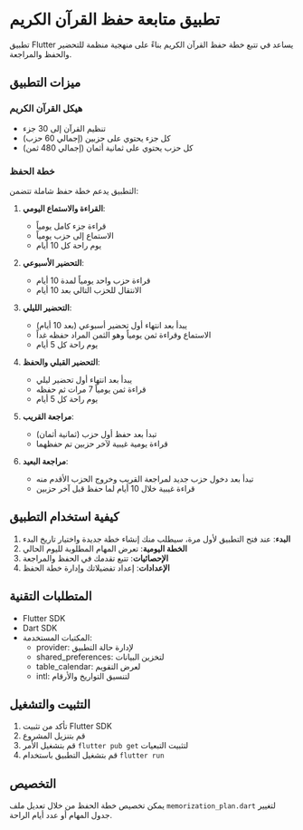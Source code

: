 # تطبيق متابعة حفظ القرآن الكريم

تطبيق Flutter يساعد في تتبع خطة حفظ القرآن الكريم بناءً على منهجية منظمة للتحضير والحفظ والمراجعة.

## ميزات التطبيق

### هيكل القرآن الكريم
- تنظيم القرآن إلى 30 جزء
- كل جزء يحتوي على حزبين (إجمالي 60 حزب)
- كل حزب يحتوي على ثمانية أثمان (إجمالي 480 ثمن)

### خطة الحفظ
التطبيق يدعم خطة حفظ شاملة تتضمن:

1. **القراءة والاستماع اليومي**:
   - قراءة جزء كامل يومياً
   - الاستماع إلى حزب يومياً
   - يوم راحة كل 10 أيام

2. **التحضير الأسبوعي**:
   - قراءة حزب واحد يومياً لمدة 10 أيام
   - الانتقال للحزب التالي بعد 10 أيام
   
3. **التحضير الليلي**:
   - يبدأ بعد انتهاء أول تحضير أسبوعي (بعد 10 أيام)
   - الاستماع وقراءة ثمن يومياً وهو الثمن المراد حفظه غداً
   - يوم راحة كل 5 أيام

4. **التحضير القبلي والحفظ**:
   - يبدأ بعد انتهاء أول تحضير ليلي
   - قراءة ثمن يومياً 7 مرات ثم حفظه
   - يوم راحة كل 5 أيام

5. **مراجعة القريب**:
   - تبدأ بعد حفظ أول حزب (ثمانية أثمان)
   - قراءة يومية غيبية لآخر حزبين تم حفظهما

6. **مراجعة البعيد**:
   - تبدأ بعد دخول حزب جديد لمراجعة القريب وخروج الحزب الأقدم منه
   - قراءة غيبية خلال 10 أيام لما حفظ قبل آخر حزبين

## كيفية استخدام التطبيق

1. **البدء**: عند فتح التطبيق لأول مرة، سيطلب منك إنشاء خطة جديدة واختيار تاريخ البدء
2. **الخطة اليومية**: تعرض المهام المطلوبة لليوم الحالي
3. **الإحصائيات**: تتبع تقدمك في الحفظ والمراجعة
4. **الإعدادات**: إعداد تفضيلاتك وإدارة خطة الحفظ

## المتطلبات التقنية

- Flutter SDK
- Dart SDK
- المكتبات المستخدمة:
  - provider: لإدارة حالة التطبيق
  - shared_preferences: لتخزين البيانات
  - table_calendar: لعرض التقويم
  - intl: لتنسيق التواريخ والأرقام

## التثبيت والتشغيل

1. تأكد من تثبيت Flutter SDK
2. قم بتنزيل المشروع
3. قم بتشغيل الأمر `flutter pub get` لتثبيت التبعيات
4. قم بتشغيل التطبيق باستخدام `flutter run`

## التخصيص

يمكن تخصيص خطة الحفظ من خلال تعديل ملف `memorization_plan.dart` لتغيير جدول المهام أو عدد أيام الراحة.
